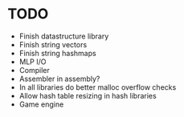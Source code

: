 # TODO

- Finish datastructure library
- Finish string vectors
- Finish string hashmaps
- MLP I/O
- Compiler
- Assembler in assembly?
- In all libraries do better malloc overflow checks
- Allow hash table resizing in hash libraries
- Game engine







